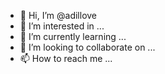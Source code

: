 - 👋 Hi, I’m @adillove
- 👀 I’m interested in ...
- 🌱 I’m currently learning ...
- 💞️ I’m looking to collaborate on ...
- 📫 How to reach me ...

<!---
adillove/adillove is a ✨ special ✨ repository because its `README.md` (this file) appears on your GitHub profile.
You can click the Preview link to take a look at your changes.
--->
